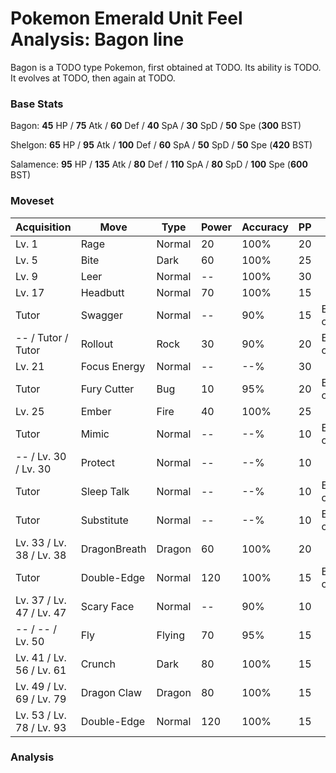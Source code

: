 # Pokemon Emerald Unit Feel Analysis: Bagon line

Bagon is a TODO type Pokemon, first obtained at TODO. Its ability is TODO. It evolves at TODO, then again at TODO.

### Base Stats

Bagon: **45** HP / **75** Atk / **60** Def / **40** SpA / **30** SpD / **50** Spe (**300** BST)

Shelgon: **65** HP / **95** Atk / **100** Def / **60** SpA / **50** SpD / **50** Spe (**420** BST)

Salamence: **95** HP / **135** Atk / **80** Def / **110** SpA / **80** SpD / **100** Spe (**600** BST)

### Moveset

|Acquisition             |Move        |Type  |Power|Accuracy|PP |Notes                    |
|---                     |---         |---   |---  |---     |---|---                      |
|Lv. 1                   |Rage        |Normal|20   |100%    |20 |                         |
|Lv. 5                   |Bite        |Dark  |60   |100%    |25 |                         |
|Lv. 9                   |Leer        |Normal|--   |100%    |30 |                         |
|Lv. 17                  |Headbutt    |Normal|70   |100%    |15 |                         |
|Tutor                   |Swagger     |Normal|--   |90%     |15 |Emerald only             |
|-- / Tutor / Tutor      |Rollout     |Rock  |30   |90%     |20 |Emerald only             |
|Lv. 21                  |Focus Energy|Normal|--   |--%     |30 |                         |
|Tutor                   |Fury Cutter |Bug   |10   |95%     |20 |Emerald only             |
|Lv. 25                  |Ember       |Fire  |40   |100%    |25 |                         |
|Tutor                   |Mimic       |Normal|--   |--%     |10 |Emerald only             |
|-- / Lv. 30 / Lv. 30    |Protect     |Normal|--   |--%     |10 |                         |
|Tutor                   |Sleep Talk  |Normal|--   |--%     |10 |Emerald only             |
|Tutor                   |Substitute  |Normal|--   |--%     |10 |Emerald only             |
|Lv. 33 / Lv. 38 / Lv. 38|DragonBreath|Dragon|60   |100%    |20 |                         |
|Tutor                   |Double-Edge |Normal|120  |100%    |15 |Emerald only             |
|Lv. 37 / Lv. 47 / Lv. 47|Scary Face  |Normal|--   |90%     |10 |                         |
|-- / -- / Lv. 50        |Fly         |Flying|70   |95%     |15 |                         |
|Lv. 41 / Lv. 56 / Lv. 61|Crunch      |Dark  |80   |100%    |15 |                         |
|Lv. 49 / Lv. 69 / Lv. 79|Dragon Claw |Dragon|80   |100%    |15 |                         |
|Lv. 53 / Lv. 78 / Lv. 93|Double-Edge |Normal|120  |100%    |15 |                         |

### Analysis